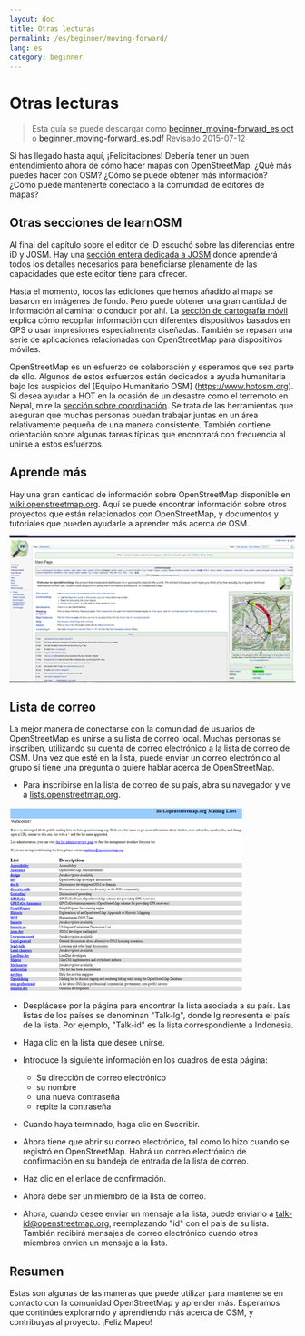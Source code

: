 ```yaml
---
layout: doc
title: Otras lecturas
permalink: /es/beginner/moving-forward/
lang: es
category: beginner
---
```


Otras lecturas
===============

> Esta guía se puede descargar como [beginner_moving-forward_es.odt](/files/beginner_moving-forward_es.odt) o [beginner_moving-forward_es.pdf](/files/beginner_moving-forward_es.pdf)
> Revisado 2015-07-12

Si has llegado hasta aquí, ¡Felicitaciones! Debería tener un buen entendimiento ahora de cómo hacer mapas con OpenStreetMap. ¿Qué más puedes hacer con OSM? ¿Cómo se puede obtener más información? ¿Cómo puede mantenerte conectado a la comunidad de editores de mapas?

Otras secciones de learnOSM
---------------------------

Al final del capítulo sobre el editor de iD escuchó sobre las diferencias entre iD y JOSM. Hay una [sección entera dedicada a JOSM](/es/josm/) donde aprenderá todos los detalles necesarios para beneficiarse plenamente de las capacidades que este editor tiene para ofrecer.

Hasta el momento, todos las ediciones que hemos añadido al mapa se basaron en imágenes de fondo. Pero puede obtener una gran cantidad de información al caminar o conducir por ahí. La [sección de cartografía móvil](/es/mobile-mapping/) explica cómo recopilar información con diferentes dispositivos basados ​​en GPS o usar impresiones especialmente diseñadas. También se repasan una serie de aplicaciones relacionadas con OpenStreetMap para dispositivos móviles.

OpenStreetMap es un esfuerzo de colaboración y esperamos que sea parte de ello. Algunos de estos esfuerzos están dedicados a ayuda humanitaria bajo los auspicios del [Equipo Humanitario OSM] (https://www.hotosm.org). Si desea ayudar a HOT en la ocasión de un desastre como el terremoto en Nepal, mire la [sección sobre coordinación](/es/coordination/). Se trata de las herramientas que aseguran que muchas personas puedan trabajar juntas en un área relativamente pequeña de una manera consistente. También contiene orientación sobre algunas tareas típicas que encontrará con frecuencia al unirse a estos esfuerzos.


Aprende más
----------

Hay una gran cantidad de información sobre OpenStreetMap disponible en [wiki.openstreetmap.org](http://wiki.openstreetmap.org/). Aquí se puede encontrar información sobre otros proyectos que están relacionados con OpenStreetMap, y documentos y tutoriales que pueden ayudarle a aprender más acerca de OSM.

![Wiki][]

<!-- also more info on this site once it is prepared -->

Lista de correo
------------

La mejor manera de conectarse con la comunidad de usuarios de OpenStreetMap es unirse a su lista de correo local. Muchas personas se inscriben, utilizando su cuenta de correo electrónico a la lista de correo de OSM. Una vez que esté en la lista, puede enviar un correo electrónico al grupo si tiene una pregunta o quiere hablar acerca de OpenStreetMap.

- Para inscribirse en la lista de correo de su país, abra su navegador y ve a [lists.openstreetmap.org](http://lists.openstreetmap.org/).

![Mailing list][]

- Desplácese por la página para encontrar la lista asociada a su país. Las listas de los países se denominan "Talk-lg", donde lg representa el país de la lista. Por ejemplo, "Talk-id" es la lista correspondiente a Indonesia.

- Haga clic en la lista que desee unirse.
 - Introduce la siguiente información en los cuadros de esta página:
    + Su dirección de correo electrónico
    + su nombre
    + una nueva contraseña
    + repite la contraseña
- Cuando haya terminado, haga clic en Suscribir.
- Ahora tiene que abrir su correo electrónico, tal como lo hizo cuando se registró en OpenStreetMap. Habrá un correo electrónico de confirmación en su bandeja de entrada de la lista de correo.
- Haz clic en el enlace de confirmación.
- Ahora debe ser un miembro de la lista de correo.
- Ahora, cuando desee enviar un mensaje a la lista, puede enviarlo a [talk-id@openstreetmap.org](mailto:talk-id@openstreetmap.org), reemplazando "id" con el país de su lista. También recibirá mensajes de correo electrónico cuando otros miembros envien un mensaje a la lista.

<!-- maybe expand and put this back later
MapOSMatic
----------

Uno de estos proyectos se llama MapOSMatic, que se puede acceder a través de su
navegador en [maposmatic.org](http://www.maposmatic.org/). Esta
es una herramienta sencilla para imprimir un mapa de cualquier área que elija. Se
creará automáticamente el mapa, junto con una rejilla sobre el mapa, y un
índice de ubicaciones que se incluyen en la zona.

![MapOSMatic][]
-->


Resumen
-------

Estas son algunas de las maneras que puede utilizar para mantenerse en contacto con la comunidad OpenStreetMap y aprender más. Esperamos que continúes explorarndo y aprendiendo más acerca de OSM, y contribuyas al proyecto. ¡Feliz Mapeo!


[MapOSMatic]: /images/beginner/maposmatic-homepage.png
[Wiki]: /images/beginner/osm-wiki.png
[Mailing list]: /images/beginner/osm-mailing-lists.png
